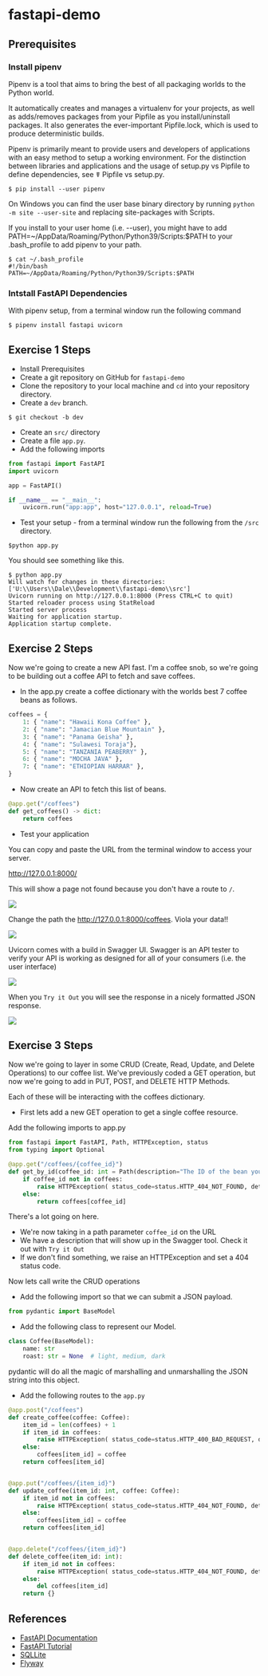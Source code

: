 # fastapi-demo

## Prerequisites

### Install pipenv

Pipenv is a tool that aims to bring the best of all packaging worlds to the Python world. 

It automatically creates and manages a virtualenv for your projects, as well as adds/removes packages from your Pipfile as you install/uninstall packages. It also generates the ever-important Pipfile.lock, which is used to produce deterministic builds.

Pipenv is primarily meant to provide users and developers of applications with an easy method to setup a working environment. For the distinction between libraries and applications and the usage of setup.py vs Pipfile to define dependencies, see ☤ Pipfile vs setup.py.

```shell
$ pip install --user pipenv
```

On Windows you can find the user base binary directory by running `python -m site --user-site` and replacing site-packages with Scripts. 

If you install to your user home (i.e. --user), you might have to add PATH=~/AppData/Roaming/Python/Python39/Scripts:$PATH to your .bash_profile to add pipenv to your path.

```shell
$ cat ~/.bash_profile 
#!/bin/bash
PATH=~/AppData/Roaming/Python/Python39/Scripts:$PATH
```

### Intstall FastAPI Dependencies

With pipenv setup, from a terminal window run the following command

```shell
$ pipenv install fastapi uvicorn
```

## Exercise 1 Steps

* Install Prerequisites
* Create a git repository on GitHub for `fastapi-demo`
* Clone the repository to your local machine and `cd` into your repository directory.
* Create a `dev` branch.
```shell
$ git checkout -b dev
```
* Create an `src/` directory
* Create a file `app.py`.
* Add the following imports
```python 
from fastapi import FastAPI
import uvicorn

app = FastAPI()

if __name__ == "__main__":
    uvicorn.run("app:app", host="127.0.0.1", reload=True)
```
* Test your setup - from a terminal window run the following from the `/src` directory.

```shell
$python app.py
```

You should see something like this.

```
$ python app.py
Will watch for changes in these directories: ['U:\\Users\\Dale\\Development\\fastapi-demo\\src']
Uvicorn running on http://127.0.0.1:8000 (Press CTRL+C to quit)    
Started reloader process using StatReload
Started server process
Waiting for application startup.
Application startup complete. 
```

## Exercise 2 Steps

Now we're going to create a new API fast.  I'm a coffee snob, so we're going to be building out a coffee API to fetch and save coffees.

* In the app.py create a coffee dictionary with the worlds best 7 coffee beans as follows.
```python
coffees = {
    1: { "name": "Hawaii Kona Coffee" },
    2: { "name": "Jamacian Blue Mountain" },
    3: { "name": "Panama Geisha" },
    4: { "name": "Sulawesi Toraja"},
    5: { "name": "TANZANIA PEABERRY" },
    6: { "name": "MOCHA JAVA" },
    7: { "name": "ETHIOPIAN HARRAR" },
}
```

* Now create an API to fetch this list of beans.

```python
@app.get("/coffees")
def get_coffees() -> dict:
    return coffees
```

* Test your application

You can copy and paste the URL from the terminal window to access your server.

http://127.0.0.1:8000/

This will show a page not found because you don't have a route to `/`. 

![](assets/ex_1_1.png)

Change the path the http://127.0.0.1:8000/coffees.  Viola your data!!

![](assets/ex_1_2.png)

Uvicorn comes with a build in Swagger UI. Swagger is an API tester to verify your API is
working as designed for all of your consumers (i.e. the user interface)

![](assets/ex_1_3.png)

When you `Try it Out` you will see the response in a nicely formatted JSON response.

![](assets/ex_1_4.png)

## Exercise 3 Steps

Now we're going to layer in some CRUD (Create, Read, Update, and Delete Operations) to 
our coffee list.  We've previously coded a GET operation, but now we're going to add in
PUT, POST, and DELETE HTTP Methods.

Each of these will be interacting with the coffees dictionary.

* First lets add a new GET operation to get a single coffee resource.

Add the following imports to app.py
```python
from fastapi import FastAPI, Path, HTTPException, status
from typing import Optional
```

```python
@app.get("/coffees/{coffee_id}")
def get_by_id(coffee_id: int = Path(description="The ID of the bean you'd like to retrieve", gt=0)) -> dict:
    if coffee_id not in coffees:
        raise HTTPException( status_code=status.HTTP_404_NOT_FOUND, detail="Bean ID does not exists")
    else:
        return coffees[coffee_id]
```

There's a lot going on here.

* We're now taking in a path parameter `coffee_id` on the URL
* We have a description that will show up in the Swagger tool.  Check it out with `Try it Out`
* If we don't find something, we raise an HTTPException and set a 404 status code. 

Now lets call write the CRUD operations

* Add the following import so that we can submit a JSON payload.

```python
from pydantic import BaseModel
```

* Add the following class to represent our Model.

```python
class Coffee(BaseModel):
    name: str
    roast: str = None  # light, medium, dark
```

pydantic will do all the magic of marshalling and unmarshalling the JSON string into
this object.

* Add the following routes to the `app.py`

```python
@app.post("/coffees")
def create_coffee(coffee: Coffee):
    item_id = len(coffees) + 1
    if item_id in coffees:
        raise HTTPException( status_code=status.HTTP_400_BAD_REQUEST, detail="Coffee ID already exists")
    else:
        coffees[item_id] = coffee
    return coffees[item_id]


@app.put("/coffees/{item_id}")
def update_coffee(item_id: int, coffee: Coffee):
    if item_id not in coffees:
        raise HTTPException( status_code=status.HTTP_404_NOT_FOUND, detail="Coffee ID does not exists")
    else:
        coffees[item_id] = coffee
    return coffees[item_id]


@app.delete("/coffees/{item_id}")
def delete_coffee(item_id: int):
    if item_id not in coffees:
        raise HTTPException( status_code=status.HTTP_404_NOT_FOUND, detail="Coffee ID does not exists")
    else:
        del coffees[item_id]
    return {}
```

## References
* [FastAPI Documentation](https://fastapi.tiangolo.com/)
* [FastAPI Tutorial](https://www.youtube.com/watch?v=-ykeT6kk4bk)
* [SQLLite](https://fastapi.tiangolo.com/tutorial/sql-databases/)
* [Flyway](https://documentation.red-gate.com/fd)
